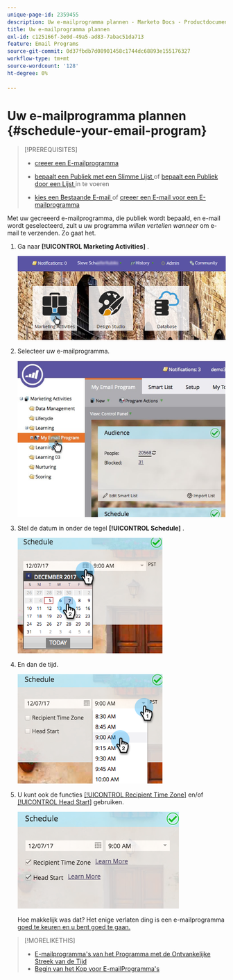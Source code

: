 ```yaml
---
unique-page-id: 2359455
description: Uw e-mailprogramma plannen - Marketo Docs - Productdocumentatie
title: Uw e-mailprogramma plannen
exl-id: c125166f-3e0d-49a5-ad83-7abac51da713
feature: Email Programs
source-git-commit: 0d37fbdb7d08901458c1744dc68893e155176327
workflow-type: tm+mt
source-wordcount: '128'
ht-degree: 0%

---
```


# Uw e-mailprogramma plannen {#schedule-your-email-program}

>[!PREREQUISITES]
>
>* [ creeer een E-mailprogramma ](/help/marketo/product-docs/email-marketing/email-programs/creating-an-email-program/create-an-email-program.md)
>* [ bepaalt een Publiek met een Slimme Lijst ](/help/marketo/product-docs/email-marketing/email-programs/managing-people-in-email-programs/define-an-audience-with-a-smart-list.md) of [ bepaalt een Publiek door een Lijst ](/help/marketo/product-docs/email-marketing/email-programs/managing-people-in-email-programs/define-an-audience-by-importing-a-list.md) in te voeren
>
>* [ kies een Bestaande E-mail ](/help/marketo/product-docs/email-marketing/email-programs/email-program-actions/choose-an-existing-email.md) of [ creeer een E-mail voor een E-mailprogramma ](/help/marketo/product-docs/email-marketing/email-programs/email-program-actions/create-an-email-for-an-email-program.md)

Met uw gecreeerd e-mailprogramma, die publiek wordt bepaald, en e-mail wordt geselecteerd, zult u uw programma *willen vertellen wanneer* om e-mail te verzenden. Zo gaat het.

1. Ga naar **[!UICONTROL Marketing Activities]** .

   ![](assets/login-marketing-activities-1.png)

1. Selecteer uw e-mailprogramma.

   ![](assets/selectemailprogram-1.jpg)

1. Stel de datum in onder de tegel **[!UICONTROL Schedule]** .

   ![](assets/image2017-12-5-14-3a4-3a28.png)

1. En dan de tijd.

   ![](assets/image2017-12-5-14-3a3-3a58.png)

1. U kunt ook de functies [[!UICONTROL Recipient Time Zone]](/help/marketo/product-docs/email-marketing/email-programs/email-program-actions/scheduling-with-recipient-time-zone/schedule-email-programs-with-recipient-time-zone.md) en/of [[!UICONTROL Head Start]](/help/marketo/product-docs/email-marketing/email-programs/email-program-actions/head-start-for-email-programs.md) gebruiken.

   ![](assets/image2017-12-5-14-3a3-3a12.png)

   Hoe makkelijk was dat? Het enige verlaten ding is een e-mailprogramma [ goed te keuren en u bent goed te gaan.](/help/marketo/product-docs/email-marketing/email-programs/email-program-actions/approve-unapprove-an-email-program.md)

>[!MORELIKETHIS]
>
>* [ E-mailprogramma&#39;s van het Programma met de Ontvankelijke Streek van de Tijd ](/help/marketo/product-docs/email-marketing/email-programs/email-program-actions/scheduling-with-recipient-time-zone/schedule-email-programs-with-recipient-time-zone.md)
>* [ Begin van het Kop voor E-mailProgramma&#39;s ](/help/marketo/product-docs/email-marketing/email-programs/email-program-actions/head-start-for-email-programs.md)
